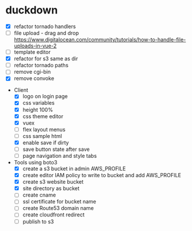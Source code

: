 # duckdown

- [x] refactor tornado handlers
- [ ] file upload - drag and drop https://www.digitalocean.com/community/tutorials/how-to-handle-file-uploads-in-vue-2
- [ ] template editor
- [x] refactor for s3 same as dir
- [ ] refactor tornado paths
- [ ] remove cgi-bin
- [x] remove convoke
- Client
    - [x] logo on login page
    - [x] css variables
    - [x] height 100%
    - [x] css theme editor
    - [x] vuex
    - [ ] flex layout menus
    - [ ] css sample html
    - [x] enable save if dirty
    - [ ] save button state after save
    - [ ] page navigation and style tabs
- Tools using boto3
    - [x] create a s3 bucket in admin AWS_PROFILE
    - [x] create editor IAM policy to write to bucket and add AWS_PROFILE
    - [x] create s3 website bucket
    - [x] site directory as bucket
    - [ ] create cname
    - [ ] ssl certificate for bucket name
    - [ ] create Route53 domain name
    - [ ] create cloudfront redirect
    - [ ] publish to s3